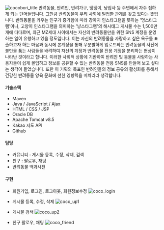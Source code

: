 ![cocobori_title](https://github.com/baekjaeseok/cocobori/assets/133929822/e81fa8cb-d866-4f3a-ae49-bdfbd2c2c2ff)
반려동물, 반려인, 반려가구, 댕댕이, 냥집사 등 주변에서 자주 접하게 되는 단어들입니다. 그만큼 반려동물이 우리 사회에 밀접한 관계를 갖고 있다는 뜻입니다. 반려동물을 키우는 인구가 증가함에 따라 강아지 인스타그램을 뜻하는 '멍스타그램'이나, 고양이 인스타그램을 의미하는 '냥스타그램'의 해시태그 게시물 수는 1,500만 개에 다다르며, 최근 MZ세대 사이에서는 자신의 반려동물만을 위한 SNS 계정을 운영하는 일이 유행하고 있을 정도입니다. 이는 자신의 반려동물을 자랑하고 싶은 욕구를 표출하고자 하는 마음과 동시에 본계정을 통해 무분별하게 업로드되는 반려동물의 사진에 불만을 품는 사람들을 배려하여 자신의 계정과 반려동물 전용 계정을 분리하는 현상이 나타난 것이라고 합니다. 이러한 사회적 상황에 기반하여 반려인 및 동물을 사랑하는 사용자들이 쉽게 몰입하고 정보를 공유할 수 있는 반려동물 전용 SNS를 만들어 보고 싶다는 생각이 들었습니다. 또한 이 기획의 목표인 반려인들의 정보 공유의 활성화를 통해서 건강한 반려동물 양육 문화에 선한 영향력을 미치리라 생각합니다.
#### 기술스택
* Maven
* Java / JavaScript / Ajax
* HTML / CSS / JSP
* Oracle DB
* Apache Tomcat v8.5
* Kakao 지도 API
* Github
#### 담당
* 커뮤니티 : 게시물 등록, 수정, 삭제, 검색
* 친구 : 팔로우, 채팅
* 반려동물 백과사전
#### 구현
* 회원가입, 로그인, 로그아웃, 회원정보수정
![coco_login](https://github.com/baekjaeseok/cocobori/assets/133929822/d3fcbf7d-9ccc-4161-acf3-a7b45c08e44f)

* 게시물 등록, 수정, 삭제
![coco_up1](https://github.com/baekjaeseok/cocobori/assets/133929822/a40f54ab-2156-4efc-9a2e-b2db48c42c78)

* 게시물 검색
![coco_up2](https://github.com/baekjaeseok/cocobori/assets/133929822/3339552e-7ae8-4dbe-a848-53d76c29ea17)

* 친구 팔로우, 채팅
![coco_friend](https://github.com/baekjaeseok/cocobori/assets/133929822/66d60090-2808-4787-9af7-345daa055929)
